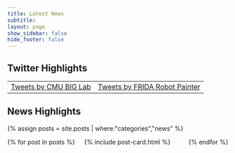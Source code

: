 ```yaml
---
title: Latest News
subtitle:
layout: page
show_sidebar: false
hide_footer: false
---
```


## Twitter Highlights

<table>
  <tr>
   <td> 
      <a class="twitter-timeline" data-width="600" data-height="600" href="https://twitter.com/CMUBigLab">Tweets by CMU BIG Lab</a>
      <script async src="https://platform.twitter.com/widgets.js" charset="utf-8"></script>
   </td>
   <td>
      <a class="twitter-timeline" data-width="600" data-height="600" href="https://twitter.com/FridaRobot">Tweets by FRIDA Robot Painter</a>
      <script async src="https://platform.twitter.com/widgets.js" charset="utf-8"></script>
   </td>
  </tr>
 </table>

## News Highlights

{% assign posts = site.posts | where:"categories","news" %}
<div class="columns is-multiline">
   {% for post in posts %}
   <div class="column is-4-desktop is-6-tablet">
      {% include post-card.html %}
   </div>
   {% endfor %}
</div>